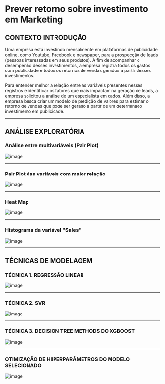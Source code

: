 # Prever retorno sobre investimento em Marketing

## CONTEXTO INTRODUÇÃO
Uma empresa está investindo mensalmente em plataformas de publicidade online, como Youtube, Facebook e newspaper, para a prospecção de leads (pessoas interessadas em seus produtos). A fim de acompanhar o desempenho desses investimentos, a empresa registra todos os gastos com publicidade e todos os retornos de vendas gerados a partir desses investimentos.

Para entender melhor a relação entre as variáveis presentes nesses registros e identificar os fatores que mais impactam na geração de leads, a empresa solicitou a análise de um especialista em dados. Além disso, a empresa busca criar um modelo de predição de valores para estimar o retorno de vendas que pode ser gerado a partir de um determinado investimento em publicidade.

---------------

## ANÁLISE EXPLORATÓRIA

### Análise entre multivariáveis (Pair Plot)
![image](https://github.com/user-attachments/assets/d99be220-1585-44cf-b855-c645d3981c22)

---------------

### Pair Plot das variáveis com maior relação
![image](https://github.com/user-attachments/assets/f040766c-6ffb-40af-a10d-2654628f09b7)

---------------

### Heat Map
![image](https://github.com/user-attachments/assets/fda0a50d-88c5-4f94-8110-d0ec6fe643fc)

---------------

### Histograma da variável "Sales"
![image](https://github.com/user-attachments/assets/4f07d3d4-b121-472b-822b-4e251370c2ac)

---------------

## TÉCNICAS DE MODELAGEM

### TÉCNICA 1. REGRESSÃO LINEAR
![image](https://github.com/user-attachments/assets/a2530026-2257-45c0-9743-836ef6533954)

---------------

### TÉCNICA 2. SVR
![image](https://github.com/user-attachments/assets/a3b399c6-7c1f-46b4-aa42-f4c75710eeb9)

---------------

### TÉCNICA 3. DECISION TREE METHODS DO XGBOOST
![image](https://github.com/user-attachments/assets/eeebcc9e-df96-4e8a-b39f-bc5674179c03)

---------------

### OTIMIZAÇÃO DE HIIPERPARÂMETROS DO MODELO SELECIONADO
![image](https://github.com/user-attachments/assets/da417f70-5924-496e-8a4d-94e88db1d84d)
